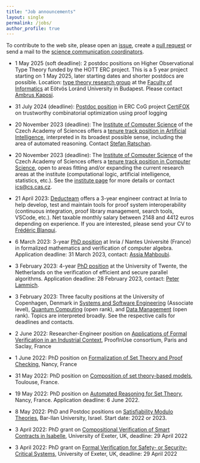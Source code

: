 ```yaml
---
title: "Job announcements"
layout: single
permalink: /jobs/
author_profile: true
---
```


To contribute to the web site, please open an [issue](https://github.com/EuroProofNet/europroofnet.github.io/issues), create a [pull request](https://github.com/EuroProofNet/europroofnet.github.io) or send a mail to the [science communication coordinators](../contact).

- 1 May 2025 (soft deadline): 2 postdoc positions on Higher Observational Type Theory funded by the HOTT ERC project. This is a 5 year project starting on 1 May 2025, later starting dates and shorter postdocs are possible. Location: [type theory research group](https://bitbucket.org/akaposi/tipuselmelet) at the [Faculty of Informatics](https://www.inf.elte.hu/en) at Eötvös Loránd University in Budapest. Please contact [Ambrus Kaposi](https://akaposi.web.elte.hu).

- 31 July 2024 (deadline): [Postdoc position](https://www.kuleuven.be/personeel/jobsite/jobs/60344086?utm_medium=jobsites&utm_source=academicpositions) in ERC CoG project [CertiFOX](https://www.bartbogaerts.eu/projects/certifox) on trustworthy combinatorial optimization using proof logging

- 20 November 2023 (deadline): The [Institute of Computer Science](https://www.cs.cas.cz/) of the Czech Academy of Sciences offers a [tenure track position in Artificial Intelligence](https://www.cs.cas.cz/job-offer/Tenure-Track-Position-Artificial-Intelligence/en), interpreted in its broadest possible sense, including the area of automated reasoning. Contact [Stefan Ratschan](http://www.cs.cas.cz/~ratschan/).

- 20 November 2023 (deadline): The [Institute of Computer Science](https://www.cs.cas.cz/) of the Czech Academy of Sciences offers a [tenure track position in Computer Science](https://www.cs.cas.cz/job-offer/Tenure-Track-Position-Computer-Science/en), open to areas fitting and/or expanding the current research areas at the institute (computational logic, artificial intelligence, statistics, etc.). See the [institute page](https://www.cs.cas.cz/) for more details or contact [ics@cs.cas.cz](ics@cs.cas.cz).
 
- 21 April 2023: [Deducteam](https://deducteam.gitlabpages.inria.fr/) offers a 3-year engineer contract at Inria to help develop, test and maintain tools for proof system interoperability (continuous integration, proof library management, search tools, VSCode, etc.). Net taxable monthly salary between 2148 and 4412 euros depending on experience. If you are interested, please send your CV to [Frédéric Blanqui](https://blanqui.gitlabpages.inria.fr/).

- 6 March 2023: 3-year [PhD position](https://coq.discourse.group/t/phd-position-at-inria-nantes-universite-france/1897) at Inria / Nantes Université (France) in formalized mathematics and verification of computer algebra. Application deadline: 31 March 2023, contact: [Assia Mahboubi](http://people.rennes.inria.fr/Assia.Mahboubi/).

- 3 February 2023: 4-year [PhD position](https://utwentecareers.nl/en/vacancies/1044/phd-position-on-verification-of-efficient-and-secure-parallel-algorithms/) at the University of Twente, the Netherlands on the verification of efficient and secure parallel algorithms. Application deadline: 28 February 2023, contact: [Peter Lammich](https://people.utwente.nl/p.lammich).

- 3 February 2023: Three faculty positions at the University of Copenhagen, Denmark in [Systems and Software Engineering](https://di.ku.dk/english/about/vacancies/associate-professorship-in-systems-and-software-engineering/) (Associate level), [Quantum Computing](https://di.ku.dk/english/about/vacancies/tenure-track-assistant-professor-associate-professorfull-professor-in-quantum-computer-science/) (open rank), and [Data Management](https://di.ku.dk/english/about/vacancies/tenure-track-assistant-professorassociate-professorfull-professor-in-data-management-systems/) (open rank). Topics are interpreted broadly. See the respective calls for deadlines and contacts.

- 2 June 2022: Researcher-Engineer position on [Applications of Formal Verification in an Industrial Context](https://recrutement.inria.fr/public/classic/fr/offres/2022-05025), ProofInUse consortium, Paris and Saclay, France

- 1 June 2022: PhD position on [Formalization of Set Theory and Proof Checking](https://jobs.inria.fr/public/classic/fr/offres/2022-04909), Nancy, France

- 31 May 2022: PhD position on [Composition of set theory-based models](https://bodeveix.github.io/icspa.pdf), Toulouse, France.

- 19 May 2022: PhD position on [Automated Reasoning for Set Theory](https://jobs.inria.fr/public/classic/fr/offres/2022-04898), Nancy, France. Application deadline: 6 June 2022.

- 8 May 2022: PhD and Postdoc positions on [Satisfiability Modulo Theories](https://u.cs.biu.ac.il/~zoharyo1/jobs.txt), Bar-Ilan University, Israel. Start date: 2022 or 2023.

- 3 April 2022: PhD grant on [Compositional Verification of Smart Contracts in Isabelle](https://www.exeter.ac.uk/study/funding/award/?id=4326), University of Exeter, UK, deadline: 29 April 2022

- 3 April 2022: PhD grant on [Formal Verification for Safety- or Security-Critical Systems](https://www.exeter.ac.uk/study/funding/award/?id=4328), University of Exeter, UK, deadline: 29 April 2022
